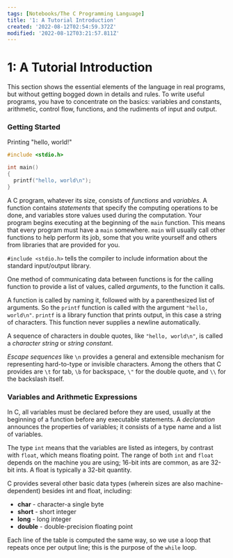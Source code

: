 ```yaml
---
tags: [Notebooks/The C Programming Language]
title: '1: A Tutorial Introduction'
created: '2022-08-12T02:54:59.372Z'
modified: '2022-08-12T03:21:57.811Z'
---
```


# 1: A Tutorial Introduction

This section shows the essential elements of the language in real programs, but without getting bogged down in details and rules. To write useful programs, you have to concentrate on the basics: variables and constants, arithmetic, control flow, functions, and the rudiments of input and output. 

### Getting Started

Printing "hello, world!"
```c
#include <stdio.h>

int main()
{
  printf("hello, world\n");
}
```

A C program, whatever its size, consists of _functions_ and _variables_. A function contains _statements_ that specify the computing operations to be done, and variables store values used during the computation. Your program begins executing at the beginning of the `main` function. This means that every program must have a `main` somewhere. `main` will usually call other functions to help perform its job, some that you write yourself and others from libraries that are provided for you.

`#include <stdio.h>` tells the compiler to include information about the standard input/output library.

One method of communicating data between functions is for the calling function to provide a list of values, called _arguments_, to the function it calls. 

A function is called by naming it, followed with by a parenthesized list of arguments. So the `printf` function is called with the argument `"hello, world\n"`. `printf` is a library function that prints output, in this case a string of characters. This function never supplies a newline automatically.

A sequence of characters in double quotes, like `"hello, world\n"`, is called a _character string_ or _string constant_. 

_Escape sequences_ like `\n` provides a general and extensible mechanism for representing hard-to-type or invisible characters. Among the others that C provides are `\t` for tab, `\b` for backspace, `\"` for the double quote, and `\\` for the backslash itself. 

### Variables and Arithmetic Expressions

In C, all variables must be declared before they are used, usually at the beginning of a function before any executable statements. A _declaration_ announces the properties of variables; it consists of a type name and a list of variables.

The type `int` means that the variables are listed as integers, by contrast with `float`, which means floating point. The range of both `int` and `float` depends on the machine you are using; 16-bit ints are common, as are 32-bit ints. A float is typically a 32-bit quantity. 

C provides several other basic data types (wherein sizes are also machine-dependent) besides int and float, including:
- __char__ - character-a single byte
- __short__ - short integer
- __long__ - long integer
- __double__ - double-precision floating point

Each line of the table is computed the same way, so we use a loop that repeats once per output line; this is the purpose of the `while` loop.




